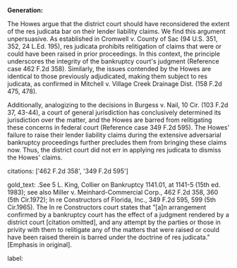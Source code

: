 **Generation:**

The Howes argue that the district court should have reconsidered the extent of the res judicata bar on their lender liability claims. We find this argument unpersuasive. As established in Cromwell v. County of Sac (94 U.S. 351, 352, 24 L.Ed. 195), res judicata prohibits relitigation of claims that were or could have been raised in prior proceedings. In this context, the principle underscores the integrity of the bankruptcy court's judgment (Reference case 462 F.2d 358). Similarly, the issues contended by the Howes are identical to those previously adjudicated, making them subject to res judicata, as confirmed in Mitchell v. Village Creek Drainage Dist. (158 F.2d 475, 478).

Additionally, analogizing to the decisions in Burgess v. Nail, 10 Cir. (103 F.2d 37, 43-44), a court of general jurisdiction has conclusively determined its jurisdiction over the matter, and the Howes are barred from relitigating these concerns in federal court (Reference case 349 F.2d 595). The Howes' failure to raise their lender liability claims during the extensive adversarial bankruptcy proceedings further precludes them from bringing these claims now. Thus, the district court did not err in applying res judicata to dismiss the Howes' claims.

citations: ['462 F.2d 358', '349 F.2d 595']

gold_text: .See 5 L. King, Collier on Bankruptcy 1141.01, at 1141-5 (15th ed. 1983); see also Miller v. Meinhard-Commercial Corp., 462 F.2d 358, 360 (5th Cir.1972); In re Constructors of Florida, Inc., 349 F.2d 595, 599 (5th Cir.1965). The In re Constructors court states that ”[a]n arrangement confirmed by a bankruptcy court has the effect of a judgment rendered by a district court [citation omitted], and any attempt by the parties or those in privity with them to relitigate any of the matters that were raised or could have been raised therein is barred under the doctrine of res judicata." [Emphasis in original].

label: 